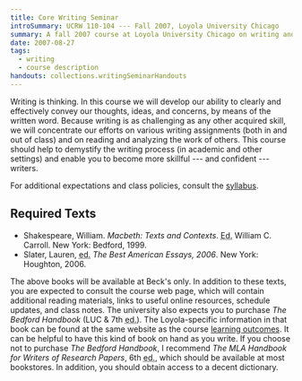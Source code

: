 ```yaml
---
title: Core Writing Seminar
introSummary: UCRW 110-104 --- Fall 2007, Loyola University Chicago
summary: A fall 2007 course at Loyola University Chicago on writing and composition
date: 2007-08-27
tags:
  - writing
  - course description
handouts: collections.writingSeminarHandouts
---
```


Writing is thinking. In this course we will develop our ability to clearly and effectively convey our thoughts, ideas, and concerns, by means of the written word. Because writing is as challenging as any other acquired skill, we will concentrate our efforts on various writing assignments (both in and out of class) and on reading and analyzing the work of others. This course should help to demystify the writing process (in academic and other settings) and enable you to become more skillful --- and confident --- writers.

For additional expectations and class policies, consult the [syllabus](./syllabus).

## Required Texts

* Shakespeare, William. <cite>Macbeth: Texts and Contexts</cite>. <abbr title="edited by">Ed.</abbr> William C. Carroll. New York: Bedford, 1999.
* Slater, Lauren, <abbr title="editor">ed.</abbr> <cite>The Best American Essays, 2006</cite>. New York: Houghton, 2006.

The above books will be available at Beck's only. In addition to these texts, you are expected to consult the course web page, which will contain additional reading materials, links to useful online resources, schedule updates, and class notes. The university also expects you to purchase <cite>The Bedford Handbook</cite> (LUC & 7th <abbr title="edition">ed.</abbr>). The Loyola-specific information in that book can be found at the same website as the course [learning outcomes](./syllabus#learning-outcomes). It can be helpful to have this kind of book on hand as you write. If you choose not to purchase <cite>The Bedford Handbook</cite>, I recommend <cite>The MLA Handbook for Writers of Research Papers</cite>, 6th <abbr title="edition">ed.</abbr>, which should be available at most bookstores. In addition, you should obtain access to a decent dictionary.
